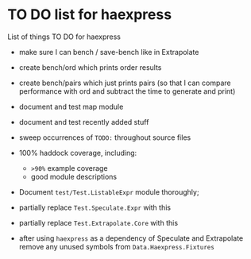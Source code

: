 TO DO list for haexpress
========================

List of things TO DO for haexpress

* make sure I can bench / save-bench like in Extrapolate

* create bench/ord which prints order results

* create bench/pairs which just prints pairs (so that I can compare performance with ord and subtract the time to generate and print)

* document and test map module

* document and test recently added stuff

* sweep occurrences of `TODO:` throughout source files

* 100% haddock coverage, including:
	- `>90%` example coverage
	- good module descriptions

* Document `test/Test.ListableExpr` module thoroughly;

* partially replace `Test.Speculate.Expr` with this

* partially replace `Test.Extrapolate.Core` with this

* after using `haexpress` as a dependency of Speculate and Extrapolate
  remove any unused symbols from `Data.Haexpress.Fixtures`
